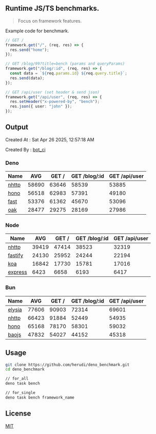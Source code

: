## Runtime JS/TS benchmarks.

> Focus on framework features.

Example code for benchmark.
```ts
// GET /
framework.get("/", (req, res) => {
  res.send("home");
});

// GET /blog/99?title=bench (params and queryParams)
framework.get("/blog/:id", (req, res) => {
  const data = `${req.params.id} ${req.query.title}`;
  res.send(data);
});

// GET /api/user (set header & send json)
framework.get("/api/user", (req, res) => {
  res.setHeader("x-powered-by", "bench");
  res.json({ user: "john" });
});
```

## Output
Created At : Sat Apr 26 2025, 12:57:18 AM

Created By : [bot_ci](https://github.com/herudi/deno_benchmarks/commits?author=github-actions%5Bbot%5D)


### Deno
|Name|AVG|GET /|GET /blog/:id|GET /api/user|
|----|----|----|----|----|
|[nhttp](https://github.com/nhttp/nhttp)|58690|63646|58539|53885|
|[hono](https://github.com/honojs/hono)|56518|62983|57391|49180|
|[fast](https://github.com/danteissaias/fast)|53376|61362|45670|53096|
|[oak](https://github.com/oakserver/oak)|28477|29275|28169|27986|
  


### Node
|Name|AVG|GET /|GET /blog/:id|GET /api/user|
|----|----|----|----|----|
|[nhttp](https://github.com/nhttp/nhttp)|39419|47414|38523|32319|
|[fastify](https://github.com/fastify/fastify)|24130|25952|24244|22194|
|[koa](https://github.com/koajs/koa)|16842|17730|15781|17016|
|[express](https://github.com/expressjs/express)|6423|6658|6193|6417|
  


### Bun
|Name|AVG|GET /|GET /blog/:id|GET /api/user|
|----|----|----|----|----|
|[elysia](https://github.com/elysiajs/elysia)|77606|90903|72314|69601|
|[nhttp](https://github.com/nhttp/nhttp)|66423|91884|52449|54935|
|[hono](https://github.com/honojs/hono)|65168|78170|58301|59032|
|[baojs](https://github.com/mattreid1/baojs)|47832|54027|44152|45318|
  



## Usage

```bash
git clone https://github.com/herudi/deno_benchmark.git
cd deno_benchmark

// for_all
deno task bench

// for_single
deno task bench framework_name
```

## License

[MIT](LICENSE)

